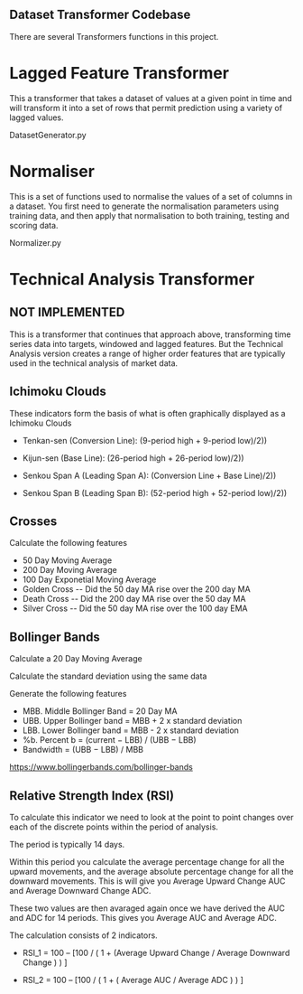 Dataset Transformer Codebase 
----------------------------

There are several Transformers functions in this project. 

# Lagged Feature Transformer

This a transformer that takes a dataset of values at a given point in time
and will transform it into a set of rows that permit prediction using a variety
of lagged values.

DatasetGenerator.py  



# Normaliser

This is a set of functions used to normalise the values of a set of columns in a dataset.
You first need to generate the normalisation parameters using training data, and then
apply that normalisation to both training, testing and scoring data. 

 Normalizer.py 




# Technical Analysis Transformer

## NOT IMPLEMENTED

This is a transformer that continues that approach above, transforming time
series data into targets, windowed and lagged features. But the Technical Analysis version
creates a range of higher order features that are typically used in the
technical analysis of market data.


## Ichimoku Clouds

These indicators form the basis of what is often graphically displayed as a Ichimoku Clouds

* Tenkan-sen (Conversion Line): (9-period high + 9-period low)/2))

* Kijun-sen (Base Line): (26-period high + 26-period low)/2))

* Senkou Span A (Leading Span A): (Conversion Line + Base Line)/2))

* Senkou Span B (Leading Span B): (52-period high + 52-period low)/2))


## Crosses

Calculate the following features

* 50 Day Moving Average
* 200 Day Moving Average
* 100 Day Exponetial Moving Average
* Golden Cross -- Did the 50 day MA rise over the 200 day MA 
* Death Cross -- Did the 200 day MA rise over the 50 day MA
* Silver Cross -- Did the 50 day MA rise over the 100 day EMA



## Bollinger Bands

Calculate a 20 Day Moving Average

Calculate the standard deviation using the same data

Generate the following features

* MBB. Middle Bollinger Band = 20 Day MA
* UBB. Upper Bollinger band = MBB + 2 x standard deviation
* LBB. Lower Bollinger band = MBB - 2 x standard deviation
* %b. Percent b = (current − LBB) / (UBB − LBB)
* Bandwidth = (UBB − LBB) / MBB 

https://www.bollingerbands.com/bollinger-bands


## Relative Strength Index (RSI)

To calculate this indicator we need to look at the point to point changes
over each of the discrete points within the period of analysis.

The period is typically 14 days.

Within this period you calculate the average percentage change for all the
upward movements, and the average absolute percentage change for all the downward
movements. This is will give you Average Upward Change AUC and 
Average Downward Change ADC. 

These two values are then avaraged again once we have derived the AUC and ADC 
for 14 periods. This gives you Average AUC and Average ADC.

The calculation consists of 2 indicators.

* RSI_1 = 100 – [100 / ( 1 + (Average Upward Change / Average Downward Change ) ) ]

* RSI_2 = 100 – [100 / ( 1 + ( Average AUC / Average ADC ) ) ]

